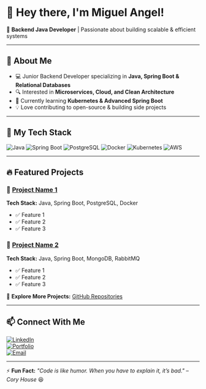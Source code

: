 # 👋 Hey there, I'm Miguel Angel!

🚀 **Backend Java Developer** | Passionate about building scalable & efficient systems

---

## 🌟 About Me
- 💻 Junior Backend Developer specializing in **Java, Spring Boot & Relational Databases**
- 🔍 Interested in **Microservices, Cloud, and Clean Architecture**
- 🎯 Currently learning **Kubernetes & Advanced Spring Boot**
- 💡 Love contributing to open-source & building side projects

---

## 📂 My Tech Stack

![Java](https://img.shields.io/badge/Java-ED8B00?style=for-the-badge&logo=java&logoColor=white)
![Spring Boot](https://img.shields.io/badge/Spring%20Boot-6DB33F?style=for-the-badge&logo=spring&logoColor=white)
![PostgreSQL](https://img.shields.io/badge/PostgreSQL-316192?style=for-the-badge&logo=postgresql&logoColor=white)
![Docker](https://img.shields.io/badge/Docker-2496ED?style=for-the-badge&logo=docker&logoColor=white)
![Kubernetes](https://img.shields.io/badge/Kubernetes-326CE5?style=for-the-badge&logo=kubernetes&logoColor=white)
![AWS](https://img.shields.io/badge/AWS-232F3E?style=for-the-badge&logo=amazon-aws&logoColor=white)

---

## 🔥 Featured Projects

### 📌 [Project Name 1](https://github.com/yourusername/project1)
**Tech Stack:** Java, Spring Boot, PostgreSQL, Docker
- ✅ Feature 1
- ✅ Feature 2
- ✅ Feature 3

### 📌 [Project Name 2](https://github.com/yourusername/project2)
**Tech Stack:** Java, Spring Boot, MongoDB, RabbitMQ
- ✅ Feature 1
- ✅ Feature 2
- ✅ Feature 3

📌 **Explore More Projects:** [GitHub Repositories](https://github.com/yourusername?tab=repositories)

---

## 📫 Connect With Me
[![LinkedIn](https://img.shields.io/badge/LinkedIn-%230077B5.svg?style=for-the-badge&logo=linkedin&logoColor=white)](https://linkedin.com/in/yourprofile)  
[![Portfolio](https://img.shields.io/badge/Portfolio-%23FF4081.svg?style=for-the-badge&logo=web&logoColor=white)](https://yourportfolio.com)  
[![Email](https://img.shields.io/badge/Email-%23D14836.svg?style=for-the-badge&logo=gmail&logoColor=white)](mailto:youremail@example.com)  

---

⚡ **Fun Fact:** _"Code is like humor. When you have to explain it, it’s bad." – Cory House_ 😆
